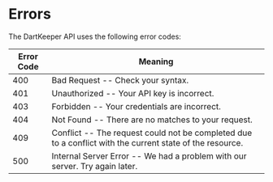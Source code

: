 # Errors


The DartKeeper API uses the following error codes:


Error Code | Meaning
---------- | -------
400 | Bad Request -- Check your syntax.
401 | Unauthorized -- Your API key is incorrect.
403 | Forbidden -- Your credentials are incorrect.
404 | Not Found -- There are no matches to your request.
409 | Conflict -- The request could not be completed due to a conflict with the current state of the resource.
500 | Internal Server Error -- We had a problem with our server. Try again later.
